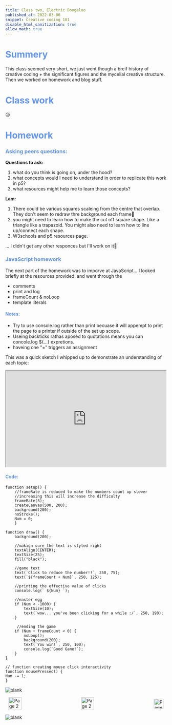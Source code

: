 ```yaml
---
title: Class two, Electric Boogaloo
published_at: 2022-03-06
snippet: Creative coding 101
disable_html_sanitization: true
allow_math: true
---
```


<h1 style="color:CornflowerBlue;">Summery</h1>

This class seemed very short, we just went though a breif history of creative coding + the significant figures and the mycelial creative structure. Then we worked on homework and blog stuff.

<h1 style="color:CornflowerBlue;">Class work</h1>
😐

<h1 style="color:CornflowerBlue;">Homework</h1>

<h3 style="color:CornflowerBlue;">Asking peers questions:</h3>

**Questions to ask:**
1. what do you think is going on, under the hood?
2. what concepts would I need to understand in order to replicate this work in p5?
3. what resources might help me to learn those concepts?

**Lam:**
1. There could be various squares scaleing from the centre that overlap. They don't seem to redraw thre background each frame🤔
2. you might need to learn how to make the cut off square shape. Like a triangle like a trapazoid. You might also need to learn how to line up/connect each shape.
3. W3schools and p5 resources page.

... I didn't get any other responces but I'll work on it👀

<h3 style="color:CornflowerBlue;">JavaScript homework</h3>

The next part of the homework was to imporve at JavaScript... 
I looked briefly at the resources provided: and went through the 
- comments
- print and log
- frameCount & noLoop
- template literals

<h4 style="color:CornflowerBlue;">Notes:</h4>

- Try to use console.log rather than print becuase it will appempt to print the page to a printer if outside of the set up scope.
- Useing backticks rathas aposed to quotations means you can concole.log ${...} expretions.
- haveing one "=" triggers an assignment 

This was a quick sketch I whipped up to demonstrate an understanding of each topic:
<iframe src="https://editor.p5js.org/POP161516/full/BZ5I14iuA"   width="500" height="300" aline="middle" >  </iframe>

<h4 style="color:CornflowerBlue;">Code:</h4>

``` 
function setup() {
    //frameRate is reduced to make the numbers count up slower
    //increasing this will increase the difficulty
    frameRate(3);
    createCanvas(500, 200);
    background(200);
    noStroke();
    Num = 0;
    }

function draw() {
    background(200);

    //makign sure the text is styled right
    textAlign(CENTER);
    textSize(25);
    fill("black");

    //game text
    text(`Click to reduce the number!!`, 250, 75);
    text(`${frameCount + Num}`, 250, 125);

    //printing the effective value of clicks
    console.log(` ${Num} `);

    //easter egg
    if (Num < -1000) {
        textSize(10);
        text(`wow... you've been clicking for a while :/`, 250, 190);
    }

     //ending the game
    if (Num + frameCount < 0) {
        noLoop();
        background(200);
        text(`You win!`, 250, 100);
        console.log(`Good Game!`);
    }
}

// function creating mouse click interactivity
function mousePressed() {
Num -= 1;
}
```


![blank](/Images/w1/blankpng.png)

<style>
.container {
    display: flex;
    justify-content: space-between;
    align-items: center;
    padding: 0 10px; /* Optional: Add some padding if needed */
}

.button {
    display: flex;
    align-items: center;
    /* Add additional styling for buttons if needed */
}

.button img {
    display: block;
}
</style>


<body>
    <div class="container">
        <a href="/01-first-blog-post" class="button middle">
            <img id= "home_id" src="/Images/Buttons/Back.png" width="40" height="40" alt="Page 2">
        <a href="/" class="button middle">
            <img id= "home_id" src="/Images/Buttons/Home.png" width="40" height="40" alt="Page 2">
        </a>
        <a href="/03-introductions" class="button right">
            <img id= "next_id" src="/Images/Buttons/Forward.png" width="30" height="30" alt="Page 3">
        </a>
    </div>
</body>

![blank](/Images/w1/blankpng.png)
